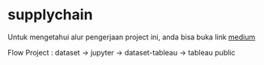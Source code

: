# supplychain

Untuk mengetahui alur pengerjaan project ini, anda bisa buka link [medium](https://medium.com/@muhamadfarididahlan/analisa-data-analisa-supply-chain-9cd7ae3ba4f7)

Flow Project : dataset -> jupyter -> dataset-tableau -> tableau public
